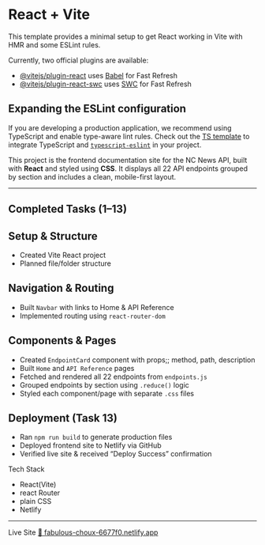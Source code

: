 # React + Vite

This template provides a minimal setup to get React working in Vite with HMR and some ESLint rules.

Currently, two official plugins are available:

- [@vitejs/plugin-react](https://github.com/vitejs/vite-plugin-react/blob/main/packages/plugin-react/README.md) uses [Babel](https://babeljs.io/) for Fast Refresh
- [@vitejs/plugin-react-swc](https://github.com/vitejs/vite-plugin-react-swc) uses [SWC](https://swc.rs/) for Fast Refresh

## Expanding the ESLint configuration

If you are developing a production application, we recommend using TypeScript and enable type-aware lint rules. Check out the [TS template](https://github.com/vitejs/vite/tree/main/packages/create-vite/template-react-ts) to integrate TypeScript and [`typescript-eslint`](https://typescript-eslint.io) in your project.



This project is the frontend documentation site for the NC News API, built with **React** and styled using **CSS**. It displays all 22 API endpoints grouped by section and includes a clean, mobile-first layout.

---

##  Completed Tasks (1–13)

## Setup & Structure
-  Created Vite React project
-  Planned file/folder structure 

## Navigation & Routing
-  Built `Navbar` with links to Home & API Reference
-  Implemented routing using `react-router-dom`

##  Components & Pages
- Created `EndpointCard` component with props;; method, path, description
-  Built `Home` and `API Reference` pages
-  Fetched and rendered all 22 endpoints from `endpoints.js`
-  Grouped endpoints by section using `.reduce()` logic
-  Styled each component/page with separate `.css` files

## Deployment (Task 13)
-  Ran `npm run build` to generate production files
-  Deployed frontend site to Netlify via GitHub
-  Verified live site & received “Deploy Success” confirmation



 Tech Stack
- React(Vite)
- react Router
- plain CSS
- Netlify

---

Live Site
[🔗 fabulous-choux-6677f0.netlify.app](https://fabulous-choux-6677f0.netlify.app)